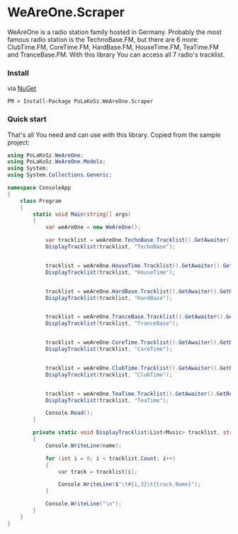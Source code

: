 # WeAreOne.Scraper

WeAreOne is a radio station family hosted in Germany. Probably the most famous radio station is the TechnoBase.FM, but there are 6 more:
ClubTime.FM, CoreTime.FM, HardBase.FM, HouseTime.FM, TeaTime.FM and TranceBase.FM. With this library You can access all 7 radio's tracklist. 

### Install
via [NuGet](https://www.nuget.org/packages/PoLaKoSz.WeAreOne.Scraper/)
````
PM > Install-Package PoLaKoSz.WeAreOne.Scraper
````

### Quick start

That's all You need and can use with this library. Copied from the sample project:

```` c#
using PoLaKoSz.WeAreOne;
using PoLaKoSz.WeAreOne.Models;
using System;
using System.Collections.Generic;

namespace ConsoleApp
{
    class Program
    {
        static void Main(string[] args)
        {
            var weAreOne = new WeAreOne();

            var tracklist = weAreOne.TechoBase.Tracklist().GetAwaiter().GetResult();
            DisplayTracklist(tracklist, "TechoBase");


            tracklist = weAreOne.HouseTime.Tracklist().GetAwaiter().GetResult();
            DisplayTracklist(tracklist, "HouseTime");


            tracklist = weAreOne.HardBase.Tracklist().GetAwaiter().GetResult();
            DisplayTracklist(tracklist, "HardBase");


            tracklist = weAreOne.TranceBase.Tracklist().GetAwaiter().GetResult();
            DisplayTracklist(tracklist, "TranceBase");


            tracklist = weAreOne.CoreTime.Tracklist().GetAwaiter().GetResult();
            DisplayTracklist(tracklist, "CoreTime");


            tracklist = weAreOne.ClubTime.Tracklist().GetAwaiter().GetResult();
            DisplayTracklist(tracklist, "ClubTime");


            tracklist = weAreOne.TeaTime.Tracklist().GetAwaiter().GetResult();
            DisplayTracklist(tracklist, "TeaTime");

            Console.Read();
        }

        private static void DisplayTracklist(List<Music> tracklist, string name)
        {
            Console.WriteLine(name);

            for (int i = 0; i < tracklist.Count; i++)
            {
                var track = tracklist[i];

                Console.WriteLine($"\t#{i,3}\t{track.Name}");
            }

            Console.WriteLine("\n");
        }
    }
}
````
